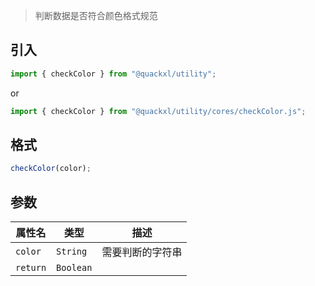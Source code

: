 > 判断数据是否符合颜色格式规范

## 引入

```js
import { checkColor } from "@quackxl/utility";
```
or
```js
import { checkColor } from "@quackxl/utility/cores/checkColor.js";
```

## 格式

```js
checkColor(color);
```

## 参数

| 属性名   | 类型      | 描述             |
| -------- | --------- | ---------------- |
| `color`  | `String`  | 需要判断的字符串 |
| `return` | `Boolean` |                  |